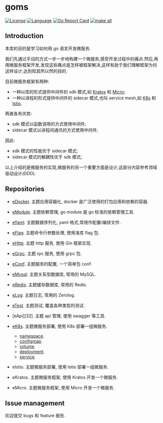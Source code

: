 # goms  

[![License](http://img.shields.io/badge/license-mit-blue.svg?style=flat-square)](https://raw.githubusercontent.com/labstack/echo/master/LICENSE) [![Language](https://img.shields.io/badge/language-go-blue.svg)](https://golang.org/) [![Go Report Card](https://goreportcard.com/badge/github.com/fuwensun/goms)](https://goreportcard.com/report/github.com/fuwensun/goms) [![make all](https://github.com/fuwensun/goms/workflows/make_v1.5.x/badge.svg)](https://github.com/fuwensun/goms/actions?query=workflow%3Amake_v1.5.x)


## Introduction

本库的目的是学习如何用 go 语言开发微服务.

我们先通过手动的方式一步一步地构建一个微服务,感受开发过程中的痛点.然后,再用微服务框架开发,发现这些痛点是怎样被框架解决,这样有助于我们理解框架为何这样设计,达到知其所以然的目的.

目前微服务框架有两种:
- 一种以库的形式提供中间件的 sdk 模式,如 [Kratos][15] 和 [Micro][16];
- 一种以进程的形式提供中间件的 sidecar 模式,也叫 service mesh,如 [K8s][17] 和 [Istio][18].

两者各有优势:
- sdk 模式以函数调用的方式使用中间件;
- sidecar 模式以进程间通讯的方式使用中间件;

因此:
- sdk 模式的性能优于 sidecar 模式;
- sidecar 模式的解耦性优于 sdk 模式;

以上介绍的是微服务的实现,微服务的另一个重要方面是设计,这部分内容参考领域驱动设计(DDD).

## Repositories

- [eDocker][22].  主题应用容器化, docker 是广泛使用的打包应用和依赖的容器.

- [eModule][21].  主题依赖管理, go module 是 go 标准的依赖管理工具.

- [eYaml][23].  主题数据序列化, yaml 格式,常用作配置/编排文件.

- [eFlag][24].  主题命令行参数处理, 使用准库 flag 包.

- [eHttp][25].  主题 http 服务, 使用 Gin 框架实现.

- [eGrpc][26].  主题 rpc 服务, 使用 grpc 包.

- [eConf][27].  主题服务的配置, 一个简单包 conf.

- [eMysql][28].  主题关系型数据库, 常用的 MySQL.

- [eRedis][29].  主题缓存数据库, 常用的 Redis.

- [eLog][30].  主题日志, 常用的 Zerolog.

- [eTest][31].  主题测试, 覆盖各种类型的测试.

- [eApi][32].  主题 api 管理, 使用 swagger 等工具.

- [eK8s][33].  主题微服务部署, 使用 K8s 部署一组微服务.

    - [namespace][331].
    - [configmap][332].
    - [volume][333].
    - [deployment][334].
    - [service][335].

- eIstio.  主题微服务部署, 使用 Istio 部署一组微服务.

- eKratos.  主题微服务框架, 使用 Kratos 开发一个微服务.

- eMicro.  主题微服务框架, 使用 Micro 开发一个微服务.

## Issue management

欢迎提交 bugs 和 feature 报告.

[15]:https://github.com/bilibili/kratos
[16]:https://github.com/micro/micro
[17]:https://github.com/kubernetes/kubernetes
[18]:https://github.com/istio/istio

[21]:https://github.com/fuwensun/goms/tree/release-v1.5.0/eModule
[22]:https://github.com/fuwensun/goms/tree/release-v1.5.0/eDocker
[23]:https://github.com/fuwensun/goms/tree/release-v1.5.0/eYaml
[24]:https://github.com/fuwensun/goms/tree/release-v1.5.0/eFlag
[25]:https://github.com/fuwensun/goms/tree/release-v1.5.0/eHttp
[26]:https://github.com/fuwensun/goms/tree/release-v1.5.0/eGrpc
[27]:https://github.com/fuwensun/goms/tree/release-v1.5.0/eConf
[28]:https://github.com/fuwensun/goms/tree/release-v1.5.0/eMysql
[29]:https://github.com/fuwensun/goms/tree/release-v1.5.0/eRedis
[30]:https://github.com/fuwensun/goms/tree/release-v1.5.0/eLog
[31]:https://github.com/fuwensun/goms/tree/release-v1.5.0/eTest
[33]:https://github.com/fuwensun/goms/tree/release-v1.5.0/eApi
[33]:https://github.com/fuwensun/goms/tree/release-v1.5.0/eK8s


[331]:https://github.com/fuwensun/goms/tree/release-v1.5.0/eK8s/namespace
[332]:https://github.com/fuwensun/goms/tree/release-v1.5.0/eK8s/configmap
[333]:https://github.com/fuwensun/goms/tree/release-v1.5.0/eK8s/volume
[334]:https://github.com/fuwensun/goms/tree/release-v1.5.0/eK8s/deployment
[335]:https://github.com/fuwensun/goms/tree/release-v1.5.0/eK8s/service